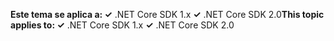 <span data-ttu-id="0e9a9-101">**Este tema se aplica a: ✓** .NET Core SDK 1.x **✓** .NET Core SDK 2.0</span><span class="sxs-lookup"><span data-stu-id="0e9a9-101">**This topic applies to: ✓** .NET Core SDK 1.x **✓** .NET Core SDK 2.0</span></span>
